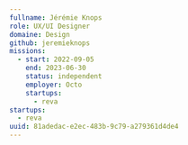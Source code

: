 ```yaml
---
fullname: Jérémie Knops
role: UX/UI Designer
domaine: Design
github: jeremieknops
missions:
  - start: 2022-09-05
    end: 2023-06-30
    status: independent
    employer: Octo
    startups:
      - reva
startups:
  - reva
uuid: 81adedac-e2ec-483b-9c79-a279361d4de4
---
```

